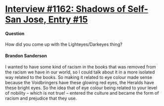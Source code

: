 # [Interview #1162: Shadows of Self-San Jose, Entry #15](https://www.theoryland.com/intvmain.php?i=1162#15)

#### Question

How did you come up with the Lighteyes/Darkeyes thing?

#### Brandon Sanderson

I wanted to have some kind of racism in the books that was removed from the racism we have in our world, so I could talk about it in a more isolated way related to the books. So making it related to eye colour made sense because the Voidbringers have these glowing red eyes, the Heralds have these bright eyes. So the idea that of eye colour being related to your level of nobility – which is not true! – entered the culture and became the form of racism and prejudice that they use.

